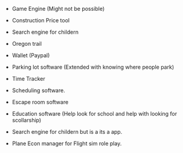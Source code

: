 - Game Engine (Might not be possible)

- Construction Price tool

- Search engine for childern

- Oregon trail

- Wallet (Paypal)

- Parking lot software (Extended with knowing where people park)

- Time Tracker

- Scheduling software.

- Escape room software

- Education software (Help look for school and help with looking for scollarship)

- Search engine for childern but is a its a app.

- Plane Econ manager for Flight sim role play.
